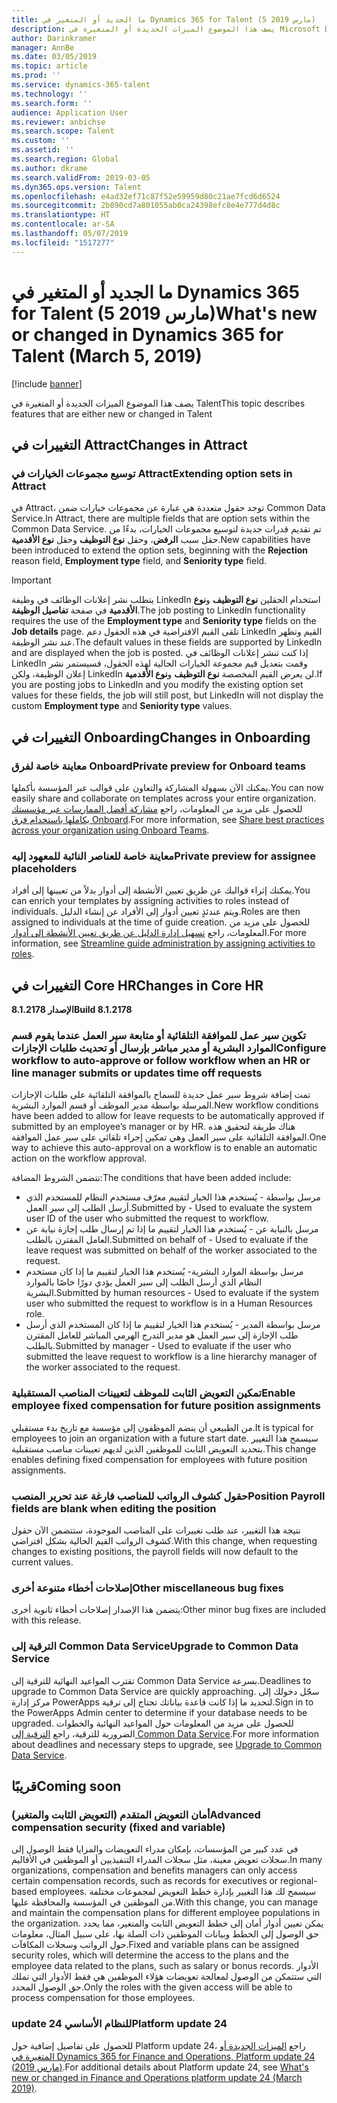 ```yaml
---
title: ما الجديد أو المتغير في Dynamics 365 for Talent (5 مارس 2019)
description: يصف هذا الموضوع الميزات الجديدة أو المتغيرة في Microsoft Dynamics 365 for Talent.
author: Darinkramer
manager: AnnBe
ms.date: 03/05/2019
ms.topic: article
ms.prod: ''
ms.service: dynamics-365-talent
ms.technology: ''
ms.search.form: ''
audience: Application User
ms.reviewer: anbichse
ms.search.scope: Talent
ms.custom: ''
ms.assetid: ''
ms.search.region: Global
ms.author: dkrame
ms.search.validFrom: 2019-03-05
ms.dyn365.ops.version: Talent
ms.openlocfilehash: e4ad32ef71c87f52e59959d80c21ae7fcd6d6524
ms.sourcegitcommit: 2b890cd7a801055ab0ca24398efc8e4e777d4d8c
ms.translationtype: HT
ms.contentlocale: ar-SA
ms.lasthandoff: 05/07/2019
ms.locfileid: "1517277"
---
```

# <a name="whats-new-or-changed-in-dynamics-365-for-talent-march-5-2019"></a><span data-ttu-id="13e38-103">ما الجديد أو المتغير في Dynamics 365 for Talent (5 مارس 2019)</span><span class="sxs-lookup"><span data-stu-id="13e38-103">What's new or changed in Dynamics 365 for Talent (March 5, 2019)</span></span>

[!include [banner](includes/banner.md)]

<span data-ttu-id="13e38-104">يصف هذا الموضوع الميزات الجديدة أو المتغيرة في Talent</span><span class="sxs-lookup"><span data-stu-id="13e38-104">This topic describes features that are either new or changed in Talent</span></span>

## <a name="changes-in-attract"></a><span data-ttu-id="13e38-105">التغييرات في Attract</span><span class="sxs-lookup"><span data-stu-id="13e38-105">Changes in Attract</span></span>

### <a name="extending-option-sets-in-attract"></a><span data-ttu-id="13e38-106">توسيع مجموعات الخيارات في Attract</span><span class="sxs-lookup"><span data-stu-id="13e38-106">Extending option sets in Attract</span></span>

<span data-ttu-id="13e38-107">في Attract، توجد حقول متعددة هي عبارة عن مجموعات خيارات ضمن Common Data Service.</span><span class="sxs-lookup"><span data-stu-id="13e38-107">In Attract, there are multiple fields that are option sets within the Common Data Service.</span></span> <span data-ttu-id="13e38-108">تم تقديم قدرات جديدة لتوسيع مجموعات الخيارات، بدءًا من حقل سبب **الرفض**، وحقل **نوع التوظيف** وحقل **نوع الأقدمية**.</span><span class="sxs-lookup"><span data-stu-id="13e38-108">New capabilities have been introduced to extend the option sets, beginning with the **Rejection** reason field, **Employment type** field, and **Seniority type** field.</span></span>

> [!IMPORTANT]
> <span data-ttu-id="13e38-109">يتطلب نشر إعلانات الوظائف في وظيفة LinkedIn استخدام الحقلين **نوع التوظيف** و**نوع الأقدمية** في صفحة **تفاصيل الوظيفة**.</span><span class="sxs-lookup"><span data-stu-id="13e38-109">The job posting to LinkedIn functionality requires the use of the **Employment type** and **Seniority type** fields on the **Job details** page.</span></span> <span data-ttu-id="13e38-110">تلقى القيم الافتراضية في هذه الحقول دعم LinkedIn القيم وتظهر عند نشر الوظيفة.</span><span class="sxs-lookup"><span data-stu-id="13e38-110">The default values in these fields are supported by LinkedIn and are displayed when the job is posted.</span></span> <span data-ttu-id="13e38-111">إذا كنت تنشر إعلانات الوظائف في LinkedIn وقمت بتعديل قيم مجموعة الخيارات الحالية لهذه الحقول، فسيستمر نشر إعلان الوظيفة، ولكن LinkedIn لن يعرض القيم المخصصة **نوع التوظيف** و**نوع الأقدمية**.</span><span class="sxs-lookup"><span data-stu-id="13e38-111">If you are posting jobs to LinkedIn and you modify the existing option set values for these fields, the job will still post, but LinkedIn will not display the custom **Employment type** and **Seniority type** values.</span></span>

## <a name="changes-in-onboarding"></a><span data-ttu-id="13e38-112">التغييرات في Onboarding</span><span class="sxs-lookup"><span data-stu-id="13e38-112">Changes in Onboarding</span></span>

### <a name="private-preview-for-onboard-teams"></a><span data-ttu-id="13e38-113">معاينة خاصة لفرق Onboard</span><span class="sxs-lookup"><span data-stu-id="13e38-113">Private preview for Onboard teams</span></span>
<span data-ttu-id="13e38-114">يمكنك الآن بسهولة المشاركة والتعاون على قوالب عبر المؤسسة بأكملها.</span><span class="sxs-lookup"><span data-stu-id="13e38-114">You can now easily share and collaborate on templates across your entire organization.</span></span> <span data-ttu-id="13e38-115">للحصول على مزيد من المعلومات، راجع [مشاركة أفضل الممارسات عبر مؤسستك بكاملها باستخدام فرق Onboard](https://docs.microsoft.com/en-us/business-applications-release-notes/April19/dynamics365-talent/onboard/share-best-practices-teams).</span><span class="sxs-lookup"><span data-stu-id="13e38-115">For more information, see [Share best practices across your organization using Onboard Teams](https://docs.microsoft.com/en-us/business-applications-release-notes/April19/dynamics365-talent/onboard/share-best-practices-teams).</span></span>

### <a name="private-preview-for-assignee-placeholders"></a><span data-ttu-id="13e38-116">معاينة خاصة للعناصر النائبة للمعهود إليه</span><span class="sxs-lookup"><span data-stu-id="13e38-116">Private preview for assignee placeholders</span></span>
<span data-ttu-id="13e38-117">يمكنك إثراء قوالبك عن طريق تعيين الأنشطة إلى أدوار بدلاً من تعيينها إلى أفراد.</span><span class="sxs-lookup"><span data-stu-id="13e38-117">You can enrich your templates by assigning activities to roles instead of individuals.</span></span> <span data-ttu-id="13e38-118">ويتم عندئذٍ تعيين أدوار إلى الأفراد عن إنشاء الدليل.</span><span class="sxs-lookup"><span data-stu-id="13e38-118">Roles are then assigned to individuals at the time of guide creation.</span></span> <span data-ttu-id="13e38-119">للحصول على مزيد من المعلومات، راجع [تسهيل إدارة الدليل عن طريق تعيين الأنشطة إلى أدوار](https://docs.microsoft.com/en-us/business-applications-release-notes/April19/dynamics365-talent/onboard/assign-activities-roles).</span><span class="sxs-lookup"><span data-stu-id="13e38-119">For more information, see [Streamline guide administration by assigning activities to roles](https://docs.microsoft.com/en-us/business-applications-release-notes/April19/dynamics365-talent/onboard/assign-activities-roles).</span></span>

## <a name="changes-in-core-hr"></a><span data-ttu-id="13e38-120">التغييرات في Core HR</span><span class="sxs-lookup"><span data-stu-id="13e38-120">Changes in Core HR</span></span>
<span data-ttu-id="13e38-121">**الإصدار 8.1.2178**</span><span class="sxs-lookup"><span data-stu-id="13e38-121">**Build 8.1.2178**</span></span>

### <a name="configure-workflow-to-auto-approve-or-follow-workflow-when-an-hr-or-line-manager-submits-or-updates-time-off-requests"></a><span data-ttu-id="13e38-122">تكوين سير عمل للموافقة التلقائية أو متابعة سير العمل عندما يقوم قسم الموارد البشرية أو مدير مباشر بإرسال أو تحديث طلبات الإجازات</span><span class="sxs-lookup"><span data-stu-id="13e38-122">Configure workflow to auto-approve or follow workflow when an HR or line manager submits or updates time off requests</span></span>
<span data-ttu-id="13e38-123">تمت إضافة شروط سير عمل جديدة للسماح بالموافقة التلقائية على طلبات الإجازات المرسلة بواسطة مدير الموظف أو قسم الموارد البشرية.</span><span class="sxs-lookup"><span data-stu-id="13e38-123">New workflow conditions have been added to allow for leave requests to be automatically approved if submitted by an employee’s manager or by HR.</span></span> <span data-ttu-id="13e38-124">هناك طريقة لتحقيق هذه الموافقة التلقائية على سير العمل وهي تمكين إجراء تلقائي على سير عمل الموافقة.</span><span class="sxs-lookup"><span data-stu-id="13e38-124">One way to achieve this auto-approval on a workflow is to enable an automatic action on the workflow approval.</span></span>

<span data-ttu-id="13e38-125">تتضمن الشروط المضافة:</span><span class="sxs-lookup"><span data-stu-id="13e38-125">The conditions that have been added include:</span></span>

- <span data-ttu-id="13e38-126">مرسل بواسطة‬ - يُستخدم هذا الخيار لتقييم معرّف مستخدم النظام للمستخدم الذي أرسل الطلب إلى سير العمل.</span><span class="sxs-lookup"><span data-stu-id="13e38-126">Submitted by - Used to evaluate the system user ID of the user who submitted the request to workflow.</span></span>
- <span data-ttu-id="13e38-127">مرسل بالنيابة عن ‬- يُستخدم هذا الخيار لتقييم ما إذا تم إرسال طلب إجازة نيابة عن العامل المقترن بالطلب.</span><span class="sxs-lookup"><span data-stu-id="13e38-127">Submitted on behalf of - Used to evaluate if the leave request was submitted on behalf of the worker associated to the request.</span></span>
- <span data-ttu-id="13e38-128">مرسل بواسطة الموارد البشرية- يُستخدم هذا الخيار لتقييم ما إذا كان مستخدم النظام الذي أرسل الطلب إلى سير العمل يؤدي دورًا خاصًا بالموارد البشرية.</span><span class="sxs-lookup"><span data-stu-id="13e38-128">Submitted by human resources - Used to evaluate if the system user who submitted the request to workflow is in a Human Resources role.</span></span>
- <span data-ttu-id="13e38-129">مرسل بواسطة المدير‬ - يُستخدم هذا الخيار لتقييم ما إذا كان المستخدم الذي أرسل طلب الإجازة إلى سير العمل هو مدير التدرج الهرمي المباشر للعامل المقترن بالطلب.</span><span class="sxs-lookup"><span data-stu-id="13e38-129">Submitted by manager - Used to evaluate if the user who submitted the leave request to workflow is a line hierarchy manager of the worker associated to the request.</span></span>

### <a name="enable-employee-fixed-compensation-for-future-position-assignments"></a><span data-ttu-id="13e38-130">تمكين التعويض الثابت للموظف لتعيينات المناصب المستقبلية</span><span class="sxs-lookup"><span data-stu-id="13e38-130">Enable employee fixed compensation for future position assignments</span></span>
<span data-ttu-id="13e38-131">من الطبيعي أن ينضم الموظفون إلى مؤسسة مع تاريخ بدء مستقبلي.</span><span class="sxs-lookup"><span data-stu-id="13e38-131">It is typical for employees to join an organization with a future start date.</span></span> <span data-ttu-id="13e38-132">سيسمح هذا التغيير بتحديد التعويض الثابت للموظفين الذين لديهم تعيينات مناصب مستقبلية.</span><span class="sxs-lookup"><span data-stu-id="13e38-132">This change enables defining fixed compensation for employees with future position assignments.</span></span>

### <a name="position-payroll-fields-are-blank-when-editing-the-position"></a><span data-ttu-id="13e38-133">حقول كشوف الرواتب للمناصب فارغة عند تحرير المنصب</span><span class="sxs-lookup"><span data-stu-id="13e38-133">Position Payroll fields are blank when editing the position</span></span>
<span data-ttu-id="13e38-134">نتيجة هذا التغيير، عند طلب تغييرات على المناصب الموجودة، ستتضمن الآن حقول كشوف الرواتب القيم الحالية بشكل افتراضي.</span><span class="sxs-lookup"><span data-stu-id="13e38-134">With this change, when requesting changes to existing positions, the payroll fields will now default to the current values.</span></span>

### <a name="other-miscellaneous-bug-fixes"></a><span data-ttu-id="13e38-135">إصلاحات أخطاء متنوعة أخرى</span><span class="sxs-lookup"><span data-stu-id="13e38-135">Other miscellaneous bug fixes</span></span>
<span data-ttu-id="13e38-136">يتضمن هذا الإصدار إصلاحات أخطاء ثانوية أخرى:</span><span class="sxs-lookup"><span data-stu-id="13e38-136">Other minor bug fixes are included with this release.</span></span>

### <a name="upgrade-to-common-data-service"></a><span data-ttu-id="13e38-137">الترقية إلى Common Data Service</span><span class="sxs-lookup"><span data-stu-id="13e38-137">Upgrade to Common Data Service</span></span>
<span data-ttu-id="13e38-138">تقترب المواعيد النهائية للترقية إلى Common Data Service بسرعة.</span><span class="sxs-lookup"><span data-stu-id="13e38-138">Deadlines to upgrade to Common Data Service are quickly approaching.</span></span> <span data-ttu-id="13e38-139">سجّل دخولك إلى مركز إدارة PowerApps لتحديد ما إذا كانت قاعدة بياناتك تحتاج إلى ترقية.</span><span class="sxs-lookup"><span data-stu-id="13e38-139">Sign in to the PowerApps Admin center to determine if your database needs to be upgraded.</span></span> <span data-ttu-id="13e38-140">للحصول على مزيد من المعلومات حول المواعيد النهائية والخطوات الضرورية للترقية، راجع [الترقية إلى Common Data Service](https://docs.microsoft.com/en-us/common-data-service/upgradecds/introduction-upgrade-cds).</span><span class="sxs-lookup"><span data-stu-id="13e38-140">For more information about deadlines and necessary steps to upgrade, see [Upgrade to Common Data Service](https://docs.microsoft.com/en-us/common-data-service/upgradecds/introduction-upgrade-cds).</span></span>

## <a name="coming-soon"></a><span data-ttu-id="13e38-141">قريبًا</span><span class="sxs-lookup"><span data-stu-id="13e38-141">Coming soon</span></span>

###  <a name="advanced-compensation-security-fixed-and-variable"></a><span data-ttu-id="13e38-142">أمان التعويض المتقدم (التعويض الثابت والمتغير)</span><span class="sxs-lookup"><span data-stu-id="13e38-142">Advanced compensation security (fixed and variable)</span></span>
<span data-ttu-id="13e38-143">في عدد كبير من المؤسسات، بإمكان مدراء التعويضات والمزايا فقط الوصول إلى سجلات تعويض معينة، مثل سجلات المدراء التنفيذيين أو الموظفين في الأقاليم.</span><span class="sxs-lookup"><span data-stu-id="13e38-143">In many organizations, compensation and benefits managers can only access certain compensation records, such as records for executives or regional-based employees.</span></span> <span data-ttu-id="13e38-144">سيسمح لك هذا التغيير بإدارة خطط التعويض لمجموعات مختلفة من الموظفين في المؤسسة والمحافظة عليها.</span><span class="sxs-lookup"><span data-stu-id="13e38-144">With this change, you can manage and maintain the compensation plans for different employee populations in the organization.</span></span> <span data-ttu-id="13e38-145">يمكن تعيين أدوار أمان إلى خطط التعويض الثابت والمتغير، مما يحدد حق الوصول إلى الخطط وبيانات الموظفين ذات الصلة بها، على سبيل المثال، معلومات حول الرواتب وسجلات المكافآت.</span><span class="sxs-lookup"><span data-stu-id="13e38-145">Fixed and variable plans can be assigned security roles, which will determine the access to the plans and the employee data related to the plans, such as salary or bonus records.</span></span> <span data-ttu-id="13e38-146">الأدوار التي ستتمكن من الوصول لمعالجة تعويضات هؤلاء الموظفين هي فقط الأدوار التي تملك حق الوصول المحدد.</span><span class="sxs-lookup"><span data-stu-id="13e38-146">Only the roles with the given access will be able to process compensation for those employees.</span></span>

###  <a name="platform-update-24"></a><span data-ttu-id="13e38-147">update 24 للنظام الأساسي</span><span class="sxs-lookup"><span data-stu-id="13e38-147">Platform update 24</span></span>
<span data-ttu-id="13e38-148">للحصول على تفاصيل إضافية حول Platform update 24، راجع [الميزات الجديدة أو المتغيرة في Dynamics 365 for Finance and Operations, Platform update 24 (مارس 2019)](https://docs.microsoft.com/en-us/dynamics365/unified-operations/fin-and-ops/get-started/whats-new-platform-update-24).</span><span class="sxs-lookup"><span data-stu-id="13e38-148">For additional details about Platform update 24, see [What's new or changed in Finance and Operations platform update 24 (March 2019)](https://docs.microsoft.com/en-us/dynamics365/unified-operations/fin-and-ops/get-started/whats-new-platform-update-24).</span></span>
